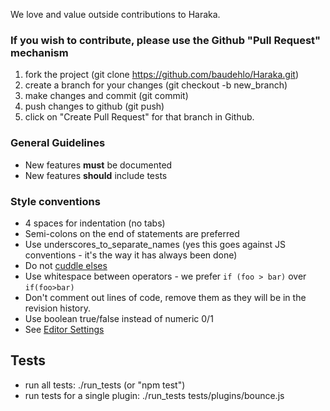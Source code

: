 We love and value outside contributions to Haraka.

### If you wish to contribute, please use the Github "Pull Request" mechanism

1. fork the project (git clone https://github.com/baudehlo/Haraka.git)
1. create a branch for your changes (git checkout -b new_branch)
1. make changes and commit (git commit)
1. push changes to github (git push)
1. click on "Create Pull Request" for that branch in Github.

### General Guidelines

* New features **must** be documented
* New features **should** include tests

### Style conventions

* 4 spaces for indentation (no tabs)
* Semi-colons on the end of statements are preferred
* Use underscores\_to\_separate\_names (yes this goes against JS conventions - it's the way it has always been done)
* Do not [cuddle elses](http://c2.com/cgi/wiki?CuddledElseBlocks)
* Use whitespace between operators - we prefer `if (foo > bar)` over `if(foo>bar)`
* Don't comment out lines of code, remove them as they will be in the revision history.
* Use boolean true/false instead of numeric 0/1
* See [Editor Settings](Editor-Settings)

## Tests

* run all tests: ./run_tests  (or "npm test")
* run tests for a single plugin: ./run_tests tests/plugins/bounce.js